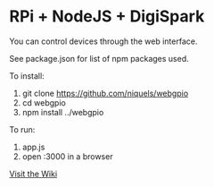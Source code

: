 RPi + NodeJS + DigiSpark
=======

You can control devices through the web interface.

See package.json for list of npm packages used.

To install:

1.  git clone https://github.com/niquels/webgpio
2.  cd webgpio
3.  npm install ../webgpio

To run:

1. app.js
2. open <server-ip>:3000 in a browser


[Visit the Wiki](https://github.com/niquels/webgpio/wiki)
